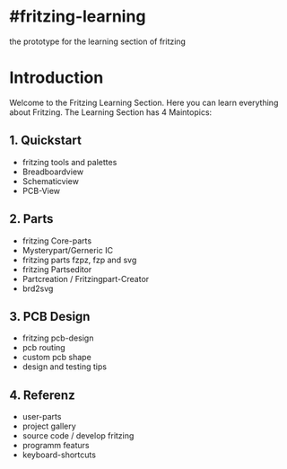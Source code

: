 #fritzing-learning
==================================================
the prototype for the learning section of fritzing

# Introduction

Welcome to the Fritzing Learning Section. Here you can learn everything about Fritzing. 
The Learning Section has 4 Maintopics:

## 1. Quickstart 
- fritzing tools and palettes
- Breadboardview
- Schematicview
- PCB-View

## 2. Parts
- fritzing Core-parts
- Mysterypart/Gerneric IC
- fritzing parts fzpz, fzp and svg
- fritzing Partseditor
- Partcreation / Fritzingpart-Creator
- brd2svg

## 3. PCB Design
- fritzing pcb-design
- pcb routing
- custom pcb shape
- design and testing tips

## 4. Referenz
- user-parts
- project gallery
- source code / develop fritzing
- programm featurs
- keyboard-shortcuts